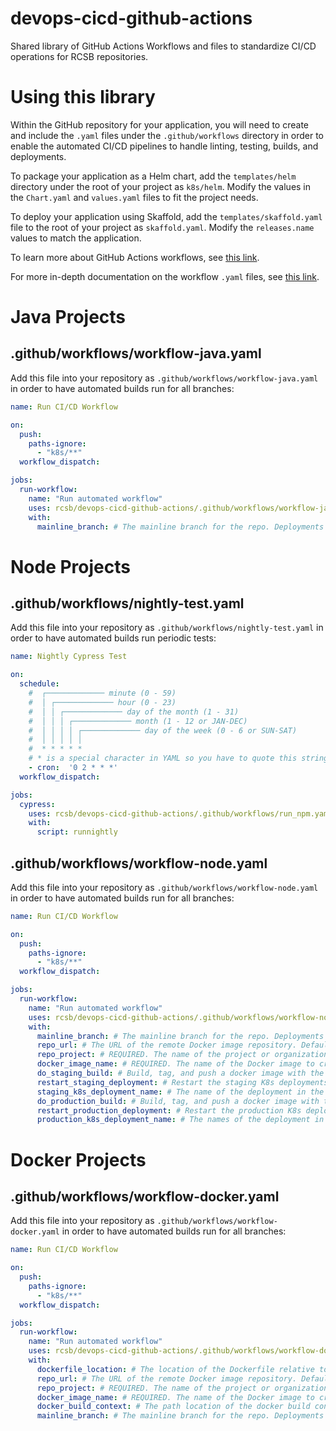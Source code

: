 # devops-cicd-github-actions

Shared library of GitHub Actions Workflows and files to standardize CI/CD operations for RCSB repositories.

# Using this library

Within the GitHub repository for your application, you will need to create and include the `.yaml` files under the `.github/workflows` directory in order to enable the automated CI/CD pipelines to handle linting, testing, builds, and deployments.

To package your application as a Helm chart, add the `templates/helm` directory under the root of your project as `k8s/helm`. Modify the values in the `Chart.yaml` and `values.yaml` files to fit the project needs.

To deploy your application using Skaffold, add the `templates/skaffold.yaml` file to the root of your project as `skaffold.yaml`. Modify the `releases.name` values to match the application.

To learn more about GitHub Actions workflows, see [this link](https://docs.github.com/en/actions/using-workflows/about-workflows).

For more in-depth documentation on the workflow `.yaml` files, see [this link](https://docs.github.com/en/actions/using-workflows/workflow-syntax-for-github-actions#about-yaml-syntax-for-workflows).

# Java Projects

## .github/workflows/workflow-java.yaml

Add this file into your repository as `.github/workflows/workflow-java.yaml` in order to have automated builds run for all branches:

```yaml
name: Run CI/CD Workflow

on:
  push:
    paths-ignore:
      - "k8s/**"
  workflow_dispatch:

jobs:
  run-workflow:
    name: "Run automated workflow"
    uses: rcsb/devops-cicd-github-actions/.github/workflows/workflow-java.yaml@master
    with:
      mainline_branch: # The mainline branch for the repo. Deployments to the staging and production environments are done only on push to this branch. Defaults to the repo's default branch.
```

# Node Projects

## .github/workflows/nightly-test.yaml

Add this file into your repository as `.github/workflows/nightly-test.yaml` in order to have automated builds run periodic tests:

```yaml
name: Nightly Cypress Test

on:
  schedule:
    #  ┌───────────── minute (0 - 59)
    #  │ ┌───────────── hour (0 - 23)
    #  │ │ ┌───────────── day of the month (1 - 31)
    #  │ │ │ ┌───────────── month (1 - 12 or JAN-DEC)
    #  │ │ │ │ ┌───────────── day of the week (0 - 6 or SUN-SAT)
    #  │ │ │ │ │
    #  * * * * *
    # * is a special character in YAML so you have to quote this string
    - cron:  '0 2 * * *'
  workflow_dispatch:

jobs:
  cypress:
    uses: rcsb/devops-cicd-github-actions/.github/workflows/run_npm.yaml@master
    with:
      script: runnightly
```

## .github/workflows/workflow-node.yaml

Add this file into your repository as `.github/workflows/workflow-node.yaml` in order to have automated builds run for all branches:

```yaml
name: Run CI/CD Workflow

on:
  push:
    paths-ignore:
      - "k8s/**"
  workflow_dispatch:

jobs:
  run-workflow:
    name: "Run automated workflow"
    uses: rcsb/devops-cicd-github-actions/.github/workflows/workflow-node.yaml@master
    with:
      mainline_branch: # The mainline branch for the repo. Deployments to the staging and production environments are done only on push to this branch. Defaults to the repo's default branch.
      repo_url: # The URL of the remote Docker image repository. Defaults to harbor.devops.k8s.rcsb.org.
      repo_project: # REQUIRED. The name of the project or organization in the remote Docker image repository.
      docker_image_name: # REQUIRED. The name of the Docker image to create.
      do_staging_build: # Build, tag, and push a docker image with the staging tag. Defaults to false.
      restart_staging_deployment: # Restart the staging K8s deployments for this application. Defaults to false.
      staging_k8s_deployment_name: # The name of the deployment in the K8s staging namespace to restart. Needs to be defined if restart_staging_deployment is set to true.
      do_production_build: # Build, tag, and push a docker image with the production tag. Defaults to false.
      restart_production_deployment: # Restart the production K8s deployment for this application. Defaults to false.
      production_k8s_deployment_name: # The names of the deployment in the K8s production namespace to restart. Needs to be defined if restart_production_deployment is set to true.
```

# Docker Projects

## .github/workflows/workflow-docker.yaml

Add this file into your repository as `.github/workflows/workflow-docker.yaml` in order to have automated builds run for all branches:

```yaml
name: Run CI/CD Workflow

on:
  push:
    paths-ignore:
      - "k8s/**"
  workflow_dispatch:

jobs:
  run-workflow:
    name: "Run automated workflow"
    uses: rcsb/devops-cicd-github-actions/.github/workflows/workflow-docker.yaml@master
    with:
      dockerfile_location: # The location of the Dockerfile relative to the root of the repository. Defaults to "Dockerfile".
      repo_url: # The URL of the remote Docker image repository. Defaults to "harbor.devops.k8s.rcsb.org".
      repo_project: # REQUIRED. The name of the project or organization in the remote Docker image repository.
      docker_image_name: # REQUIRED. The name of the Docker image to create.
      docker_build_context: # The path location of the docker build context, relative to the project root. Defaults to the project root.
      mainline_branch: # The mainline branch for the repo. Deployments to the staging and production environments are done only on push to this branch. Defaults to the repo's default branch.
```
